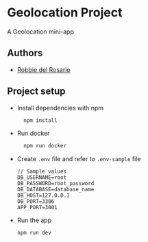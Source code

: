 
# Geolocation Project

A Geolocation mini-app


## Authors

- [Robbie del Rosario](mailto:robbievdelrosario@gmail.com)


## Project setup

- Install dependencies with npm

  ```bash
    npm install
  ```
- Run docker
  ```bash
    npm run docker
  ```
- Create `.env` file and refer to `.env-sample` file
  ```env
  // Sample values
  DB_USERNAME=root
  DB_PASSWORD=root_password
  DB_DATABASE=database_name
  DB_HOST=127.0.0.1
  DB_PORT=3306
  APP_PORT=3001
  ```
- Run the app 
  ```bash
  npm run dev
  ```
  